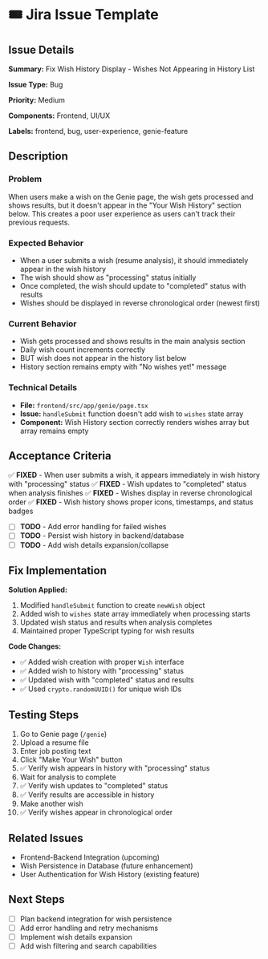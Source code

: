 # 🎟️ Jira Issue Template

## Issue Details

**Summary:** Fix Wish History Display - Wishes Not Appearing in History List

**Issue Type:** Bug

**Priority:** Medium

**Components:** Frontend, UI/UX

**Labels:** frontend, bug, user-experience, genie-feature

## Description

### Problem
When users make a wish on the Genie page, the wish gets processed and shows results, but it doesn't appear in the "Your Wish History" section below. This creates a poor user experience as users can't track their previous requests.

### Expected Behavior
- When a user submits a wish (resume analysis), it should immediately appear in the wish history
- The wish should show as "processing" status initially
- Once completed, the wish should update to "completed" status with results
- Wishes should be displayed in reverse chronological order (newest first)

### Current Behavior
- Wish gets processed and shows results in the main analysis section
- Daily wish count increments correctly
- BUT wish does not appear in the history list below
- History section remains empty with "No wishes yet!" message

### Technical Details
- **File:** `frontend/src/app/genie/page.tsx`
- **Issue:** `handleSubmit` function doesn't add wish to `wishes` state array
- **Component:** Wish History section correctly renders wishes array but array remains empty

## Acceptance Criteria

✅ **FIXED** - When user submits a wish, it appears immediately in wish history with "processing" status
✅ **FIXED** - Wish updates to "completed" status when analysis finishes
✅ **FIXED** - Wishes display in reverse chronological order
✅ **FIXED** - Wish history shows proper icons, timestamps, and status badges
- [ ] **TODO** - Add error handling for failed wishes
- [ ] **TODO** - Persist wish history in backend/database
- [ ] **TODO** - Add wish details expansion/collapse

## Fix Implementation

**Solution Applied:**
1. Modified `handleSubmit` function to create `newWish` object
2. Added wish to `wishes` state array immediately when processing starts
3. Updated wish status and results when analysis completes
4. Maintained proper TypeScript typing for wish results

**Code Changes:**
- ✅ Added wish creation with proper `Wish` interface
- ✅ Added wish to history with "processing" status
- ✅ Updated wish with "completed" status and results
- ✅ Used `crypto.randomUUID()` for unique wish IDs

## Testing Steps

1. Go to Genie page (`/genie`)
2. Upload a resume file
3. Enter job posting text
4. Click "Make Your Wish" button
5. ✅ Verify wish appears in history with "processing" status
6. Wait for analysis to complete
7. ✅ Verify wish updates to "completed" status
8. ✅ Verify results are accessible in history
9. Make another wish
10. ✅ Verify wishes appear in chronological order

## Related Issues
- Frontend-Backend Integration (upcoming)
- Wish Persistence in Database (future enhancement)
- User Authentication for Wish History (existing feature)

## Next Steps
- [ ] Plan backend integration for wish persistence
- [ ] Add error handling and retry mechanisms
- [ ] Implement wish details expansion
- [ ] Add wish filtering and search capabilities